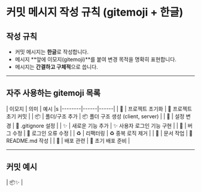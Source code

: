 # 커밋 메시지 작성 규칙 (gitemoji + 한글)

## 작성 규칙
- 커밋 메시지는 **한글**로 작성합니다.
- 메시지 **앞에 이모지(gitemoji)**를 붙여 변경 목적을 명확히 표현합니다.
- 메시지는 **간결하고 구체적**으로 씁니다.

---

## 자주 사용하는 gitemoji 목록

| 이모지 | 의미 | 예시 |s
|--------|------|------|
| 🎉 | 프로젝트 초기화 | 🎉 프로젝트 초기 커밋 |
| 📦️ | 폴더/구조 추가 | 📦️ 폴더 구조 생성 (client, server) |
| 🔧 | 설정 변경 | 🔧 .gitignore 설정 |
| ✨ | 새로운 기능 추가 | ✨ 사용자 로그인 기능 구현 |
| 🐛 | 버그 수정 | 🐛 로그인 오류 수정 |
| ♻️ | 리팩터링 | ♻️ 중복 로직 제거 |
| 📝 | 문서 작업 | 📝 README.md 작성 |
| 🚀 | 배포 관련 | 🚀 초기 배포 준비 |

---

## 커밋 예시

| 📦️✨ |
